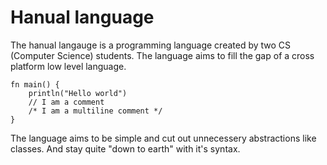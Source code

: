 # Hanual language

The hanual langauge is a programming language created by two CS (Computer Science) students. The language aims to fill the gap of a cross platform low level language.

```
fn main() {
    println("Hello world")
    // I am a comment
    /* I am a multiline comment */
}
```

The language aims to be simple and cut out unnecessery abstractions like classes. And stay quite "down to earth" with it's syntax.
